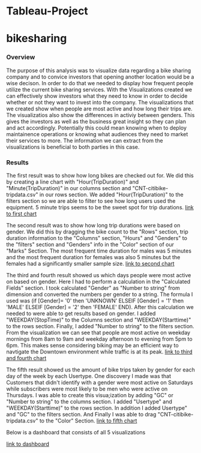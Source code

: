 # Tableau-Project

# bikesharing
### Overview 
The purpose of this analysis was to visualize data regarding a bike sharing company and to convice investors that opening another location would be a wise decison. In order to do that
we needed to display how frequent people utilize the current bike sharing services. With the Visualizations created we can effectively show investors what they need to know in order to decide whether or not they want to invest into the company. The visualizations that we created show when people are most active and how long their trips are. The visualizatios also show the differences in activiy between genders. This gives the investors as well as the business great insight so they can plan and act accordingly. Potentially this could mean knowing when to deploy maintainence operations or knowing what audiences they need to market their services to more. The information we can extract from the visualizations is beneficial to both parties in this case.

### Results
The first result was to show how long bikes are checked out for. We did this by creating a line chart with "Hour(TripDuration)" and "Minute(TripDuration)" in our columns section and 
"CNT-citibike-tripdata.csv" in our rows section. We added "Hour(TripDuration)" to the filters section so we are able to filter to see how long users used the equipment. 5 minute trips seems to be the sweet spot for trip durations.
[link to first chart](https://public.tableau.com/app/profile/brenton.ervin/viz/checktimes/CheckoutTimesforUsers?publish=yes)

The second result was to show how long trip durations were based on gender. We did this by dragging the bike count to the "Rows" section, trip duration information to the "Columns" section, "Hours" and "Genders" to the "filters" section and "Genders" info in the "Color" section of our "Marks" Section. The most frequent time duration for males was 5 minutes and the most frequent duration for females was also 5 minutes but the females had a significantly smaller sample size.
[link to second chart](https://public.tableau.com/app/profile/brenton.ervin/viz/checktimesbygender/CheckoutTimesbyGender)

The third and fourth result showed us which days people were most active on based on gender. Here I had to perform a calculation in the "Calculated Fields" section. I took calculated "Gender" as "Number to string" from dimension and converted the numbers per gender to a string. The formula I used was 
(if [Gender]= '0' then 'UNKNOWN'
ELSEIF [Gender] = '1' then 'MALE'
ELSEIF [Gender] = '2' then 'FEMALE' END). After this calculation we needed to were able to get results based on gender. I added "WEEKDAY(StopTime)" to the Columns section and "WEEKDAY(Starttime)" to the rows section. Finally, I added "Number to string" to the filters section.
From the visualization we can see that people are most active on weekday mornings from 8am to 9am and weekday afternoon to evening from 5pm to 6pm. This makes sense considering biking may be an efficient way to navtigate the Downtown environment while traffic is at its peak.
[link to third and fourth chart](https://public.tableau.com/app/profile/brenton.ervin/viz/tripsbyweekdayhrgender/TripsbyweekdayhrGender)

The fifth result showed us the amount of bike trips taken by gender for each day of the week by each Usertype. One discovery I made was that Customers that didn't identify with a gender were most active on Saturdays while subscribers were most likely to be men who were active on Thursdays. I was able to create this visua;ization by adding "GC" or "Number to string" to the columns section. I added "Usertype" and "WEEKDAY(Starttime)" to the rows section. In addition I added Usertype" and "GC" to the filters section. And Finally I was able to drag "CNT-citibike-tripdata.csv" to the "Color" Section. 
[link to fifth chart](https://public.tableau.com/app/profile/brenton.ervin/viz/userTripsbygenderbyweekday/UserTripsbyGenderbyweekday)

Below is a dashboard that consists of all 5 visualizations

[link to dashboard](https://public.tableau.com/app/profile/brenton.ervin/viz/Dashboard1_16717560803090/Dashboard1)
